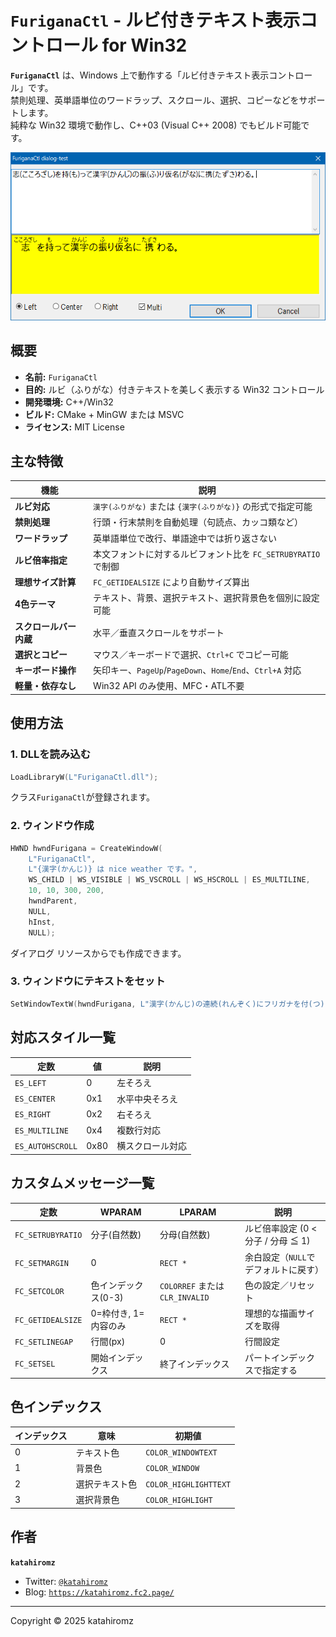 ﻿# `FuriganaCtl` - ルビ付きテキスト表示コントロール for Win32

**`FuriganaCtl`** は、Windows 上で動作する「ルビ付きテキスト表示コントロール」です。  
禁則処理、英単語単位のワードラップ、スクロール、選択、コピーなどをサポートします。  
純粋な Win32 環境で動作し、C++03 (Visual C++ 2008) でもビルド可能です。

![スクリーンショット](img/screenshot.png "スクリーンショット")

## 概要

- **名前:** `FuriganaCtl`
- **目的:** ルビ（ふりがな）付きテキストを美しく表示する Win32 コントロール
- **開発環境:** C++/Win32
- **ビルド:** CMake + MinGW または MSVC
- **ライセンス:** MIT License

## 主な特徴

| 機能                   | 説明                                                          |
|------------------------|---------------------------------------------------------------|
| **ルビ対応**           | `漢字(ふりがな)` または `{漢字(ふりがな)}` の形式で指定可能   |
| **禁則処理**           | 行頭・行末禁則を自動処理（句読点、カッコ類など）              |
| **ワードラップ**       | 英単語単位で改行、単語途中では折り返さない                    |
| **ルビ倍率指定**       | 本文フォントに対するルビフォント比を `FC_SETRUBYRATIO` で制御 |
| **理想サイズ計算**     | `FC_GETIDEALSIZE` により自動サイズ算出                        |
| **4色テーマ**          | テキスト、背景、選択テキスト、選択背景色を個別に設定可能      |
| **スクロールバー内蔵** | 水平／垂直スクロールをサポート                                |
| **選択とコピー**       | マウス／キーボードで選択、`Ctrl+C` でコピー可能               |
| **キーボード操作**     | 矢印キー、`PageUp`/`PageDown`、`Home`/`End`、`Ctrl+A` 対応    |
| **軽量・依存なし**     | Win32 API のみ使用、MFC・ATL不要                              |

## 使用方法

### 1. DLLを読み込む

```cpp
LoadLibraryW(L"FuriganaCtl.dll");
```

クラス`FuriganaCtl`が登録されます。

### 2. ウィンドウ作成

```cpp
HWND hwndFurigana = CreateWindowW(
    L"FuriganaCtl",
    L"{漢字(かんじ)} は nice weather です。",
    WS_CHILD | WS_VISIBLE | WS_VSCROLL | WS_HSCROLL | ES_MULTILINE,
    10, 10, 300, 200,
    hwndParent,
    NULL,
    hInst,
    NULL);
```

ダイアログ リソースからでも作成できます。

### 3. ウィンドウにテキストをセット

```cpp
SetWindowTextW(hwndFurigana, L"漢字(かんじ)の連続(れんぞく)にフリガナを付(つ)けられます。");
```

## 対応スタイル一覧

| 定数              |    値 | 説明              |
| ----------------- | ----- | ----------------- |
| `ES_LEFT`         |     0 | 左そろえ          |
| `ES_CENTER`       |   0x1 | 水平中央そろえ    |
| `ES_RIGHT`        |   0x2 | 右そろえ          |
| `ES_MULTILINE`    |   0x4 | 複数行対応        |
| `ES_AUTOHSCROLL`  |  0x80 | 横スクロール対応  |

## カスタムメッセージ一覧

| 定数              | WPARAM               | LPARAM                          | 説明                                 |
| ----------------- | -------------------- | ------------------------------- | -------------------------------------|
| `FC_SETRUBYRATIO` | 分子(自然数)         | 分母(自然数)                    | ルビ倍率設定 (0 < 分子 / 分母 ≦ 1)  |
| `FC_SETMARGIN`    | 0                    | `RECT *`                        | 余白設定（`NULL`でデフォルトに戻す） |
| `FC_SETCOLOR`     | 色インデックス(0-3)  | `COLORREF` または `CLR_INVALID` | 色の設定／リセット                   |
| `FC_GETIDEALSIZE` | 0=枠付き, 1=内容のみ | `RECT *`                        | 理想的な描画サイズを取得             |
| `FC_SETLINEGAP`   | 行間(px)             | 0                               | 行間設定                             |
| `FC_SETSEL`       | 開始インデックス     | 終了インデックス                | パートインデックスで指定する         |

## 色インデックス

| インデックス | 意味           | 初期値                |
| ------------ | -------------- | --------------------- |
| 0            | テキスト色     | `COLOR_WINDOWTEXT`    |
| 1            | 背景色         | `COLOR_WINDOW`        |
| 2            | 選択テキスト色 | `COLOR_HIGHLIGHTTEXT` |
| 3            | 選択背景色     | `COLOR_HIGHLIGHT`     |

## 作者

**`katahiromz`**

* Twitter: [`@katahiromz`](https://twitter.com/katahiromz)
* Blog: [`https://katahiromz.fc2.page/`](https://katahiromz.fc2.page/)

---
Copyright &copy; 2025 katahiromz
